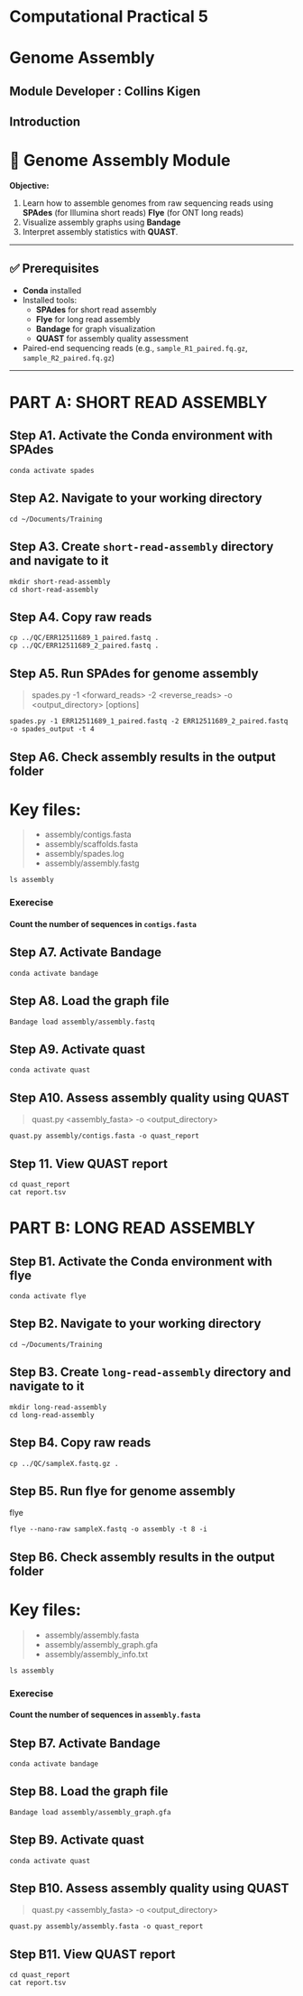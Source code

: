 # Computational Practical 5
# Genome Assembly
## Module Developer : Collins Kigen
## Introduction
# 🧩 Genome Assembly Module

**Objective:**  
1. Learn how to assemble genomes from raw sequencing reads using **SPAdes** (for Illumina short reads) **Flye** (for ONT long reads)
2. Visualize assembly graphs using **Bandage**
3. Interpret assembly statistics with **QUAST**.

---

## ✅ Prerequisites
- **Conda** installed
- Installed tools:
  - **SPAdes** for short read assembly
  - **Flye** for long read assembly
  - **Bandage** for graph visualization
  - **QUAST** for assembly quality assessment
- Paired-end sequencing reads (e.g., `sample_R1_paired.fq.gz`, `sample_R2_paired.fq.gz`)

---

# PART A: SHORT READ ASSEMBLY
## Step A1. Activate the Conda environment with SPAdes 
```
conda activate spades
```

## Step A2. Navigate to your working directory
```
cd ~/Documents/Training
```
## Step A3. Create `short-read-assembly` directory and navigate to it
```
mkdir short-read-assembly
cd short-read-assembly
```
## Step A4. Copy raw reads 
```
cp ../QC/ERR12511689_1_paired.fastq .
cp ../QC/ERR12511689_2_paired.fastq .
```

## Step A5. Run SPAdes for genome assembly

>spades.py -1 <forward_reads> -2 <reverse_reads> -o <output_directory> [options]
```
spades.py -1 ERR12511689_1_paired.fastq -2 ERR12511689_2_paired.fastq -o spades_output -t 4
```

## Step A6. Check assembly results in the output folder
# Key files:
>- assembly/contigs.fasta
>- assembly/scaffolds.fasta
>- assembly/spades.log
>- assembly/assembly.fastg
```
ls assembly
```

### Exerecise

#### Count the number of sequences in `contigs.fasta`

## Step A7. Activate Bandage
```
conda activate bandage
```
## Step A8. Load the graph file
```
Bandage load assembly/assembly.fastq
```
## Step A9. Activate quast
```
conda activate quast
```
## Step A10. Assess assembly quality using QUAST
>quast.py <assembly_fasta> -o <output_directory>

```
quast.py assembly/contigs.fasta -o quast_report
```
## Step 11. View QUAST report
```
cd quast_report
cat report.tsv
```
# PART B: LONG READ ASSEMBLY
## Step B1. Activate the Conda environment with flye 
```
conda activate flye
```

## Step B2. Navigate to your working directory
```
cd ~/Documents/Training
```
## Step B3. Create `long-read-assembly` directory and navigate to it
```
mkdir long-read-assembly
cd long-read-assembly
```
## Step B4. Copy raw reads 
```
cp ../QC/sampleX.fastq.gz .
```

## Step B5. Run flye for genome assembly

flye 
```
flye --nano-raw sampleX.fastq -o assembly -t 8 -i 
```

## Step B6. Check assembly results in the output folder
# Key files:
>- assembly/assembly.fasta
>- assembly/assembly_graph.gfa
>- assembly/assembly_info.txt

```
ls assembly
```

### Exerecise

#### Count the number of sequences in `assembly.fasta`

## Step B7. Activate Bandage
```
conda activate bandage
```
## Step B8. Load the graph file
```
Bandage load assembly/assembly_graph.gfa
```
## Step B9. Activate quast
```
conda activate quast
```
## Step B10. Assess assembly quality using QUAST
>quast.py <assembly_fasta> -o <output_directory>

```
quast.py assembly/assembly.fasta -o quast_report
```
## Step B11. View QUAST report
```
cd quast_report
cat report.tsv
```

